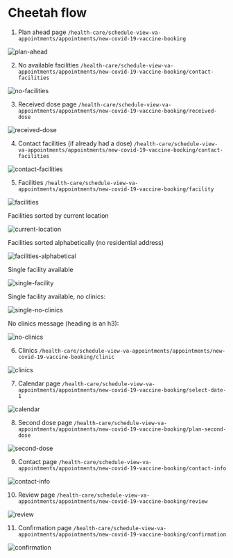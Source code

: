 # Cheetah flow

1. Plan ahead page `/health-care/schedule-view-va-appointments/appointments/new-covid-19-vaccine-booking`

![plan-ahead](cheetah-flow/plan_ahead_page.png)

2. No available facilities `/health-care/schedule-view-va-appointments/appointments/new-covid-19-vaccine-booking/contact-facilities`

![no-facilities](cheetah-flow/no_facilities_page.png)

3. Received dose page `/health-care/schedule-view-va-appointments/appointments/new-covid-19-vaccine-booking/received-dose`

![received-dose](cheetah-flow/received_dose_page.png)

4. Contact facilities (if already had a dose) `/health-care/schedule-view-va-appointments/appointments/new-covid-19-vaccine-booking/contact-facilities`

![contact-facilities](cheetah-flow/contact_facilities.png)

5. Facilities `/health-care/schedule-view-va-appointments/appointments/new-covid-19-vaccine-booking/facility`

![facilities](cheetah-flow/facilities_page.png)

Facilities sorted by current location

![current-location](cheetah-flow/facilities_current_location_page.png)

Facilities sorted alphabetically (no residential address)

![facilities-alphabetical](cheetah-flow/facilities_alpha_page.png)

Single facility available

![single-facility](cheetah-flow/facilities_single_valid_location_page.png)

Single facility available, no clinics:

![single-no-clinics](cheetah-flow/facilities_single_facility_no_clinics.png)

No clinics message (heading is an h3):

![no-clinics](cheetah-flow/no_clinics_message.png)

6. Clinics `/health-care/schedule-view-va-appointments/appointments/new-covid-19-vaccine-booking/clinic`

![clinics](cheetah-flow/clinic_page.png)

7. Calendar page `/health-care/schedule-view-va-appointments/appointments/new-covid-19-vaccine-booking/select-date-1`

![calendar](cheetah-flow/calendar_page.png)

8. Second dose page `/health-care/schedule-view-va-appointments/appointments/new-covid-19-vaccine-booking/plan-second-dose`

![second-dose](cheetah-flow/second_dose_page.png)

9. Contact page `/health-care/schedule-view-va-appointments/appointments/new-covid-19-vaccine-booking/contact-info`

![contact-info](cheetah-flow/contact_info_page.png)

10. Review page `/health-care/schedule-view-va-appointments/appointments/new-covid-19-vaccine-booking/review`

![review](cheetah-flow/review_page.png)

11. Confirmation page `/health-care/schedule-view-va-appointments/appointments/new-covid-19-vaccine-booking/confirmation`

![confirmation](cheetah-flow/confirmation_page.png)
